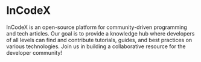 # InCodeX
InCodeX is an open-source platform for community-driven programming and tech articles. Our goal is to provide a knowledge hub where developers of all levels can find and contribute tutorials, guides, and best practices on various technologies. Join us in building a collaborative resource for the developer community!
